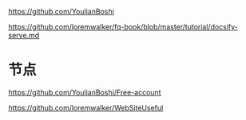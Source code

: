 https://github.com/YoulianBoshi




https://github.com/loremwalker/fq-book/blob/master/tutorial/docsify-serve.md


# 节点

https://github.com/YoulianBoshi/Free-account


https://github.com/loremwalker/WebSiteUseful
































